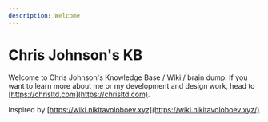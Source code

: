 ```yaml
---
description: Welcome
---
```


# Chris Johnson's KB

Welcome to Chris Johnson's Knowledge Base / Wiki / brain dump. If you want to learn more about me or my development and design work, head to [https://chrisltd.com](https://chrisltd.com).

Inspired by [https://wiki.nikitavoloboev.xyz](https://wiki.nikitavoloboev.xyz/)


